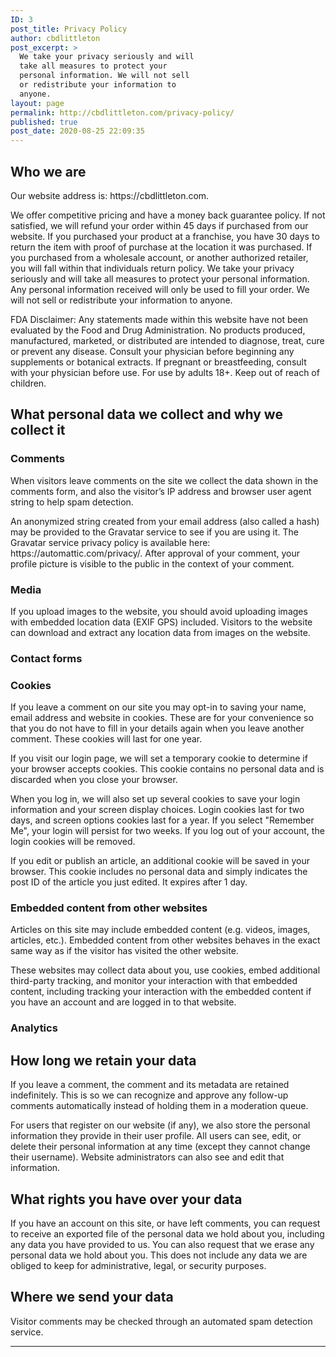 ```yaml
---
ID: 3
post_title: Privacy Policy
author: cbdlittleton
post_excerpt: >
  We take your privacy seriously and will
  take all measures to protect your
  personal information. We will not sell
  or redistribute your information to
  anyone.
layout: page
permalink: http://cbdlittleton.com/privacy-policy/
published: true
post_date: 2020-08-25 22:09:35
---
```

<!-- wp:heading -->
<h2>Who we are </h2>
<!-- /wp:heading -->

<!-- wp:paragraph -->
<p>Our website address is: https://cbdlittleton.com.</p>
<!-- /wp:paragraph -->

<!-- wp:paragraph -->
<p>We offer competitive pricing and have a money back guarantee policy. If not satisfied, we will refund your order within 45 days if purchased from our website. If you purchased your product at a franchise, you have 30 days to return the item with proof of purchase at the location it was purchased. If you purchased from a wholesale account, or another authorized retailer, you will fall within that individuals return policy. We take your privacy seriously and will take all measures to protect your personal information. Any personal information received will only be used to fill your order. We will not sell or redistribute your information to anyone.</p>
<!-- /wp:paragraph -->

<!-- wp:paragraph -->
<p>FDA Disclaimer: Any statements made within this website have not been evaluated by the Food and Drug Administration. No products produced, manufactured, marketed, or distributed are intended to diagnose, treat, cure or prevent any disease. Consult your physician before beginning any supplements or botanical extracts. If pregnant or breastfeeding, consult with your physician before use. For use by adults 18+. Keep out of reach of children.</p>
<!-- /wp:paragraph -->

<!-- wp:heading -->
<h2>What personal data we collect and why we collect it</h2>
<!-- /wp:heading -->

<!-- wp:heading {"level":3} -->
<h3>Comments</h3>
<!-- /wp:heading -->

<!-- wp:paragraph -->
<p>When visitors leave comments on the site we collect the data shown in the comments form, and also the visitor’s IP address and browser user agent string to help spam detection.</p>
<!-- /wp:paragraph -->

<!-- wp:paragraph -->
<p>An anonymized string created from your email address (also called a hash) may be provided to the Gravatar service to see if you are using it. The Gravatar service privacy policy is available here: https://automattic.com/privacy/. After approval of your comment, your profile picture is visible to the public in the context of your comment.</p>
<!-- /wp:paragraph -->

<!-- wp:heading {"level":3} -->
<h3>Media</h3>
<!-- /wp:heading -->

<!-- wp:paragraph -->
<p>If you upload images to the website, you should avoid uploading images with embedded location data (EXIF GPS) included. Visitors to the website can download and extract any location data from images on the website.</p>
<!-- /wp:paragraph -->

<!-- wp:heading {"level":3} -->
<h3>Contact forms</h3>
<!-- /wp:heading -->

<!-- wp:heading {"level":3} -->
<h3>Cookies</h3>
<!-- /wp:heading -->

<!-- wp:paragraph -->
<p>If you leave a comment on our site you may opt-in to saving your name, email address and website in cookies. These are for your convenience so that you do not have to fill in your details again when you leave another comment. These cookies will last for one year.</p>
<!-- /wp:paragraph -->

<!-- wp:paragraph -->
<p>If you visit our login page, we will set a temporary cookie to determine if your browser accepts cookies. This cookie contains no personal data and is discarded when you close your browser.</p>
<!-- /wp:paragraph -->

<!-- wp:paragraph -->
<p>When you log in, we will also set up several cookies to save your login information and your screen display choices. Login cookies last for two days, and screen options cookies last for a year. If you select "Remember Me", your login will persist for two weeks. If you log out of your account, the login cookies will be removed.</p>
<!-- /wp:paragraph -->

<!-- wp:paragraph -->
<p>If you edit or publish an article, an additional cookie will be saved in your browser. This cookie includes no personal data and simply indicates the post ID of the article you just edited. It expires after 1 day.</p>
<!-- /wp:paragraph -->

<!-- wp:heading {"level":3} -->
<h3>Embedded content from other websites</h3>
<!-- /wp:heading -->

<!-- wp:paragraph -->
<p>Articles on this site may include embedded content (e.g. videos, images, articles, etc.). Embedded content from other websites behaves in the exact same way as if the visitor has visited the other website.</p>
<!-- /wp:paragraph -->

<!-- wp:paragraph -->
<p>These websites may collect data about you, use cookies, embed additional third-party tracking, and monitor your interaction with that embedded content, including tracking your interaction with the embedded content if you have an account and are logged in to that website.</p>
<!-- /wp:paragraph -->

<!-- wp:heading {"level":3} -->
<h3>Analytics</h3>
<!-- /wp:heading -->

<!-- wp:heading -->
<h2>How long we retain your data</h2>
<!-- /wp:heading -->

<!-- wp:paragraph -->
<p>If you leave a comment, the comment and its metadata are retained indefinitely. This is so we can recognize and approve any follow-up comments automatically instead of holding them in a moderation queue.</p>
<!-- /wp:paragraph -->

<!-- wp:paragraph -->
<p>For users that register on our website (if any), we also store the personal information they provide in their user profile. All users can see, edit, or delete their personal information at any time (except they cannot change their username). Website administrators can also see and edit that information.</p>
<!-- /wp:paragraph -->

<!-- wp:heading -->
<h2>What rights you have over your data</h2>
<!-- /wp:heading -->

<!-- wp:paragraph -->
<p>If you have an account on this site, or have left comments, you can request to receive an exported file of the personal data we hold about you, including any data you have provided to us. You can also request that we erase any personal data we hold about you. This does not include any data we are obliged to keep for administrative, legal, or security purposes.</p>
<!-- /wp:paragraph -->

<!-- wp:heading -->
<h2>Where we send your data</h2>
<!-- /wp:heading -->

<!-- wp:paragraph -->
<p>Visitor comments may be checked through an automated spam detection service.</p>
<!-- /wp:paragraph -->

<!-- wp:separator -->
<hr class="wp-block-separator"/>
<!-- /wp:separator -->